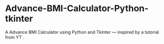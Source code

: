 # Advance-BMI-Calculator-Python-tkinter
A Advance BMI Calculator using Python and Tkinter — inspired by a tutorial from YT .

